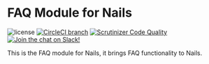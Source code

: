 # FAQ Module for Nails

![license](https://img.shields.io/badge/license-MIT-green.svg)
[![CircleCI branch](https://img.shields.io/circleci/project/github/nails/module-faq.svg)](https://circleci.com/gh/nails/module-faq)
[![Scrutinizer Code Quality](https://scrutinizer-ci.com/g/nails/module-faq/badges/quality-score.png)](https://scrutinizer-ci.com/g/nails/module-faq)
[![Join the chat on Slack!](https://now-examples-slackin-rayibnpwqe.now.sh/badge.svg)](https://nails-app.slack.com/shared_invite/MTg1NDcyNjI0ODcxLTE0OTUwMzA1NTYtYTZhZjc5YjExMQ)

This is the FAQ module for Nails, it brings FAQ functionality to Nails.
